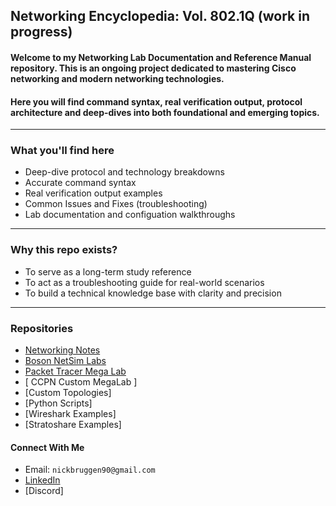 ## Networking Encyclopedia: Vol. 802.1Q (work in progress)   

#### Welcome to my Networking Lab Documentation and Reference Manual repository. This is an ongoing project dedicated to mastering Cisco networking and modern networking technologies.
#### Here you will find command syntax, real verification output, protocol architecture and deep-dives into both foundational and emerging topics.
---
### What you'll find here
* Deep-dive protocol and technology breakdowns
* Accurate command syntax
* Real verification output examples
* Common Issues and Fixes (troubleshooting)
* Lab documentation and configuation walkthroughs
---
### Why this repo exists?
* To serve as a long-term study reference
* To act as a troubleshooting guide for real-world scenarios
* To build a technical knowledge base with clarity and precision
---
### Repositories
* [Networking Notes](https://github.com/nickbruggen90/Network-Notes)
* [Boson NetSim Labs](https://github.com/nickbruggen90/Boson-Network-Labs)
* [Packet Tracer Mega Lab](https://github.com/nickbruggen90/Packet-Tracer-Mega-Lab)
* [ CCPN Custom MegaLab ]
* [Custom Topologies]
* [Python Scripts]
* [Wireshark Examples]
* [Stratoshare Examples]
#### Connect With Me
* Email: `nickbruggen90@gmail.com`
* [LinkedIn](https://www.linkedin.com/in/nickbruggen90/)
* [Discord]
